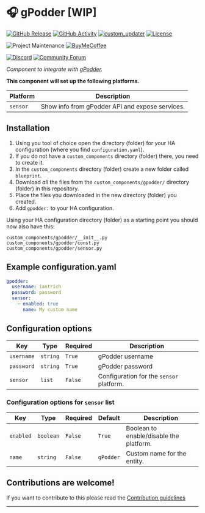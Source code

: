 # 🎧 gPodder [WIP]

[![GitHub Release][releases-shield]][releases]
[![GitHub Activity][commits-shield]][commits]
[![custom_updater][customupdaterbadge]][customupdater]
[![License][license-shield]](LICENSE.md)

![Project Maintenance][maintenance-shield]
[![BuyMeCoffee][buymecoffeebadge]][buymecoffee]

[![Discord][discord-shield]][discord]
[![Community Forum][forum-shield]][forum]

_Component to integrate with [gPodder][gpodder]._

**This component will set up the following platforms.**

Platform | Description
-- | --
`sensor` | Show info from gPodder API and expose services.

## Installation

1. Using you tool of choice open the directory (folder) for your HA configuration (where you find `configuration.yaml`).
2. If you do not have a `custom_components` directory (folder) there, you need to create it.
3. In the `custom_components` directory (folder) create a new folder called `blueprint`.
4. Download _all_ the files from the `custom_components/gpodder/` directory (folder) in this repository.
5. Place the files you downloaded in the new directory (folder) you created.
6. Add `gpodder:` to your HA configuration.

Using your HA configuration directory (folder) as a starting point you should now also have this:

```text
custom_components/gpodder/__init__.py
custom_components/gpodder/const.py
custom_components/gpodder/sensor.py
```

## Example configuration.yaml

```yaml
gpodder:
  username: iantrich
  password: password
  sensor:
    - enabled: true
      name: My custom name
```

## Configuration options

Key | Type | Required | Description
-- | -- | -- | --
`username` | `string` | `True` | gPodder username
`password` | `string` | `True` | gPodder password
`sensor` | `list` | `False` | Configuration for the `sensor` platform.

### Configuration options for `sensor` list

Key | Type | Required | Default | Description
-- | -- | -- | -- | --
`enabled` | `boolean` | `False` | `True` | Boolean to enable/disable the platform.
`name` | `string` | `False` | `gPodder` | Custom name for the entity.

## Contributions are welcome!

If you want to contribute to this please read the [Contribution guidelines](CONTRIBUTING.md)

***

[buymecoffee]: https://www.buymeacoffee.com/iantrich
[buymecoffeebadge]: https://img.shields.io/badge/buy%20me%20a%20coffee-donate-blue.svg?style=for-the-badge
[commits-shield]: https://img.shields.io/github/commit-activity/y/custom-components/gpodder.svg?style=for-the-badge
[commits]: https://github.com/custom-components/gpodder/commits/master
[customupdater]: https://github.com/custom-components/custom_updater
[customupdaterbadge]: https://img.shields.io/badge/custom__updater-true-success.svg?style=for-the-badge
[discord]: https://discord.gg/Qa5fW2R
[discord-shield]: https://img.shields.io/discord/478094546522079232.svg?style=for-the-badge
[forum-shield]: https://img.shields.io/badge/community-forum-brightgreen.svg?style=for-the-badge
[forum]: https://community.home-assistant.io
[gpodder]: https://gpodder.net/
[license-shield]: https://img.shields.io/github/license/custom-components/gpodder.svg?style=for-the-badge
[maintenance-shield]: https://img.shields.io/badge/maintainer-Ian%20Richardson%20%40iantrich-blue.svg?style=for-the-badge
[releases-shield]: https://img.shields.io/github/release/custom-components/gpodder.svg?style=for-the-badge
[releases]: https://github.com/custom-components/gpodder/releases
